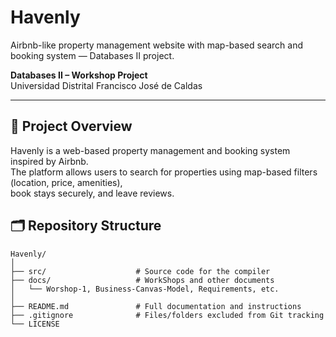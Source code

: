 # Havenly
Airbnb-like property management website with map-based search and booking system — Databases II project.

**Databases II – Workshop Project**  
Universidad Distrital Francisco José de Caldas  

---

## 📌 Project Overview
Havenly is a web-based property management and booking system inspired by Airbnb.  
The platform allows users to search for properties using map-based filters (location, price, amenities),  
book stays securely, and leave reviews.  

## 🗂️ Repository Structure

```
Havenly/
│
├── src/                    # Source code for the compiler
├── docs/                   # WorkShops and other documents
│   └── Worshop-1, Business-Canvas-Model, Requirements, etc.
│
├── README.md               # Full documentation and instructions
├── .gitignore              # Files/folders excluded from Git tracking
└── LICENSE                 
```
